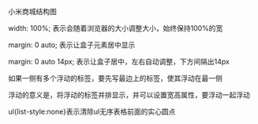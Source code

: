 小米商城结构图

width: 100%; 表示会随着浏览器的大小调整大小，始终保持100%的宽

margin: 0 auto; 表示让盒子元素居中显示

margin: 0 auto 14px; 表示让盒子居中，左右自动调整，下方间隔出14px

如果一侧有多个浮动的标签，要先写最边上的标签，使其浮动在最一侧

浮动的意义是，将浮动的标签并排显示，并可以设置宽高属性，要浮动一起浮动

ul{list-style:none}表示清除ul无序表格前面的实心圆点